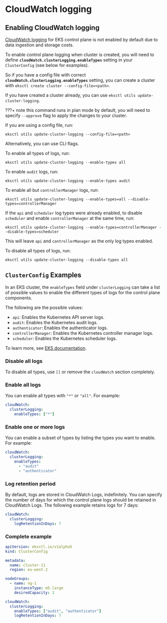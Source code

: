 # CloudWatch logging

## Enabling CloudWatch logging

[CloudWatch logging][eksdocs] for EKS control plane is not enabled by default due to data
ingestion and storage costs.

To enable control plane logging when cluster is created, you will need to define **`cloudWatch.clusterLogging.enableTypes`** setting in your `ClusterConfig` (see below for examples).

So if you have a config file with correct **`cloudWatch.clusterLogging.enableTypes`**
setting, you can create a cluster with `eksctl create cluster --config-file=<path>`.

If you have created a cluster already, you can use `eksctl utils update-cluster-logging`.

???+ note
    this command runs in plan mode by default, you will need to specify `--approve` flag to
    apply the changes to your cluster.

If you are using a config file, run:

```
eksctl utils update-cluster-logging --config-file=<path>
```

Alternatively, you can use CLI flags.

To enable all types of logs, run:

```
eksctl utils update-cluster-logging --enable-types all
```

To enable `audit` logs, run:
```
eksctl utils update-cluster-logging --enable-types audit
```

To enable all but `controllerManager` logs, run:
```
eksctl utils update-cluster-logging --enable-types=all --disable-types=controllerManager
```

If the `api` and `scheduler` log types were already enabled, to disable `scheduler` and enable `controllerManager` at
the same time, run:

```
eksctl utils update-cluster-logging --enable-types=controllerManager --disable-types=scheduler
```

This will leave `api` and `controllerManager` as the only log types enabled.

To disable all types of logs, run:
```
eksctl utils update-cluster-logging --disable-types all
```

## `ClusterConfig` Examples

In an EKS cluster, the `enableTypes` field under `clusterLogging` can take a list of possible values to enable the different types of logs for the control plane components.

The following are the possible values:

- `api`: Enables the Kubernetes API server logs.
- `audit`: Enables the Kubernetes audit logs.
- `authenticator`: Enables the authenticator logs.
- `controllerManager`: Enables the Kubernetes controller manager logs.
- `scheduler`: Enables the Kubernetes scheduler logs.

To learn more, see [EKS documentation][eksdocs]. 

### Disable all logs
To disable all types, use `[]` or remove the `cloudWatch` section completely.

### Enable all logs
You can enable all types with `"*"` or `"all"`. For example:

```yaml
cloudWatch:
  clusterLogging:
    enableTypes: ["*"]
```

### Enable one or more logs
You can enable a subset of types by listing the types you want to enable. For example:

```yaml
cloudWatch:
  clusterLogging:
    enableTypes:
      - "audit"
      - "authenticator"
```

### Log retention period
By default, logs are stored in CloudWatch Logs, indefinitely. You can specify the number of days for which the control plane logs should be retained in CloudWatch Logs. The following example retains logs for 7 days:

```yaml
cloudWatch:
  clusterLogging:
    logRetentionInDays: 7
```

### Complete example

```yaml
apiVersion: eksctl.io/v1alpha5
kind: ClusterConfig

metadata:
  name: cluster-11
  region: eu-west-2

nodeGroups:
  - name: ng-1
    instanceType: m5.large
    desiredCapacity: 1

cloudWatch:
  clusterLogging:
    enableTypes: ["audit", "authenticator"]
    logRetentionInDays: 7
```

[eksdocs]: https://docs.aws.amazon.com/eks/latest/userguide/control-plane-logs.html
